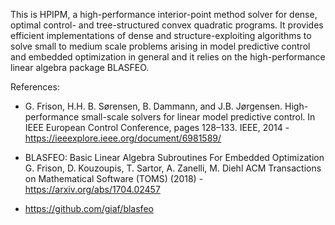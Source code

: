 This is HPIPM, a high-performance interior-point method solver for dense, optimal control- and tree-structured convex quadratic programs. It provides efficient implementations of dense and structure-exploiting algorithms to solve small to medium scale problems arising in model predictive control and embedded optimization in general and it relies on the high-performance linear algebra package BLASFEO.

References:

- G. Frison, H.H. B. Sørensen, B. Dammann, and J.B. Jørgensen. High-performance
small-scale solvers for linear model predictive control. In
IEEE European Control Conference, pages 128–133. IEEE, 2014 - <https://ieeexplore.ieee.org/document/6981589/>

- BLASFEO: Basic Linear Algebra Subroutines For Embedded Optimization
G. Frison, D. Kouzoupis, T. Sartor, A. Zanelli, M. Diehl
ACM Transactions on Mathematical Software (TOMS) (2018) - <https://arxiv.org/abs/1704.02457>

- <https://github.com/giaf/blasfeo>
